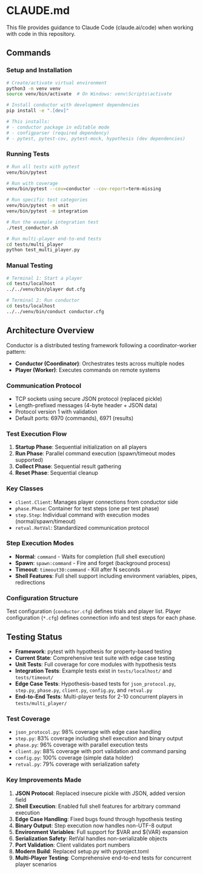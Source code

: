 # CLAUDE.md

This file provides guidance to Claude Code (claude.ai/code) when working with code in this repository.

## Commands

### Setup and Installation
```bash
# Create/activate virtual environment
python3 -m venv venv
source venv/bin/activate  # On Windows: venv\Scripts\activate

# Install conductor with development dependencies
pip install -e ".[dev]"

# This installs:
# - conductor package in editable mode
# - configparser (required dependency)
# - pytest, pytest-cov, pytest-mock, hypothesis (dev dependencies)
```

### Running Tests
```bash
# Run all tests with pytest
venv/bin/pytest

# Run with coverage
venv/bin/pytest --cov=conductor --cov-report=term-missing

# Run specific test categories
venv/bin/pytest -m unit
venv/bin/pytest -m integration

# Run the example integration test
./test_conductor.sh

# Run multi-player end-to-end tests
cd tests/multi_player
python test_multi_player.py
```

### Manual Testing
```bash
# Terminal 1: Start a player
cd tests/localhost
../../venv/bin/player dut.cfg

# Terminal 2: Run conductor
cd tests/localhost
../../venv/bin/conduct conductor.cfg
```

## Architecture Overview

Conductor is a distributed testing framework following a coordinator-worker pattern:

- **Conductor (Coordinator)**: Orchestrates tests across multiple nodes
- **Player (Worker)**: Executes commands on remote systems

### Communication Protocol
- TCP sockets using secure JSON protocol (replaced pickle)
- Length-prefixed messages (4-byte header + JSON data)
- Protocol version 1 with validation
- Default ports: 6970 (commands), 6971 (results)

### Test Execution Flow
1. **Startup Phase**: Sequential initialization on all players
2. **Run Phase**: Parallel command execution (spawn/timeout modes supported)
3. **Collect Phase**: Sequential result gathering
4. **Reset Phase**: Sequential cleanup

### Key Classes
- `client.Client`: Manages player connections from conductor side
- `phase.Phase`: Container for test steps (one per test phase)
- `step.Step`: Individual command with execution modes (normal/spawn/timeout)
- `retval.RetVal`: Standardized communication protocol

### Step Execution Modes
- **Normal**: `command` - Waits for completion (full shell execution)
- **Spawn**: `spawn:command` - Fire and forget (background process)
- **Timeout**: `timeout30:command` - Kill after N seconds
- **Shell Features**: Full shell support including environment variables, pipes, redirections

### Configuration Structure
Test configuration (`conductor.cfg`) defines trials and player list.
Player configuration (`*.cfg`) defines connection info and test steps for each phase.

## Testing Status

- **Framework**: pytest with hypothesis for property-based testing
- **Current State**: Comprehensive test suite with edge case testing
- **Unit Tests**: Full coverage for core modules with hypothesis tests
- **Integration Tests**: Example tests exist in `tests/localhost/` and `tests/timeout/`
- **Edge Case Tests**: Hypothesis-based tests for `json_protocol.py`, `step.py`, `phase.py`, `client.py`, `config.py`, and `retval.py`
- **End-to-End Tests**: Multi-player tests for 2-10 concurrent players in `tests/multi_player/`

### Test Coverage
- `json_protocol.py`: 98% coverage with edge case handling
- `step.py`: 83% coverage including shell execution and binary output
- `phase.py`: 96% coverage with parallel execution tests
- `client.py`: 88% coverage with port validation and command parsing
- `config.py`: 100% coverage (simple data holder)
- `retval.py`: 79% coverage with serialization safety

### Key Improvements Made
1. **JSON Protocol**: Replaced insecure pickle with JSON, added version field
2. **Shell Execution**: Enabled full shell features for arbitrary command execution
3. **Edge Case Handling**: Fixed bugs found through hypothesis testing
4. **Binary Output**: Step execution now handles non-UTF-8 output
5. **Environment Variables**: Full support for $VAR and ${VAR} expansion
6. **Serialization Safety**: RetVal handles non-serializable objects
7. **Port Validation**: Client validates port numbers
8. **Modern Build**: Replaced setup.py with pyproject.toml
9. **Multi-Player Testing**: Comprehensive end-to-end tests for concurrent player scenarios